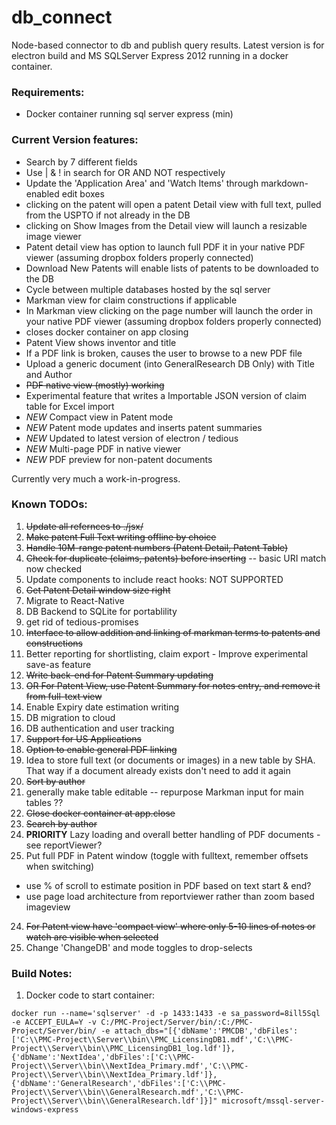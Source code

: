 # db_connect
Node-based connector to db and publish query results. Latest version is for electron build and MS SQLServer Express 2012 running in a docker container.

### Requirements:
* Docker container running sql server express (min)

### Current Version features:
* Search by 7 different fields
* Use | & ! in search for OR AND NOT respectively
* Update the 'Application Area' and 'Watch Items' through markdown-enabled edit boxes
* clicking on the patent will open a patent Detail view with full text, pulled from the USPTO if not already in the DB
* clicking on Show Images from the Detail view will launch a resizable image viewer
* Patent detail view has option to launch full PDF it in your native PDF viewer (assuming dropbox folders properly connected)
* Download New Patents will enable lists of patents to be downloaded to the DB
* Cycle between multiple databases hosted by the sql server
* Markman view for claim constructions if applicable
* In Markman view clicking on the page number will launch the order in your native PDF viewer (assuming dropbox folders properly connected)
* closes docker container on app closing
* Patent View shows inventor and title
* If a PDF link is broken, causes the user to browse to a new PDF file
* Upload a generic document (into GeneralResearch DB Only) with Title and Author
* ~~PDF native view (mostly) working~~
* Experimental feature that writes a Importable JSON version of claim table for Excel import
* *NEW* Compact view in Patent mode
* *NEW* Patent mode updates and inserts patent summaries
* *NEW* Updated to latest version of electron / tedious
* *NEW* Multi-page PDF in native viewer
* *NEW* PDF preview for non-patent documents


Currently very much a work-in-progress.

### Known TODOs:

1. ~~Update all refernces to ./jsx/~~
2. ~~Make patent Full Text writing offline by choice~~
3. ~~Handle 10M-range patent numbers (Patent Detail, Patent Table)~~
4. ~~Check for duplicate (claims, patents) before inserting~~ -- basic URI match now checked
5. Update components to include react hooks: NOT SUPPORTED
6. ~~Get Patent Detail window size right~~
7. Migrate to React-Native
8. DB Backend to SQLite for portablility
  1. get rid of tedious-promises 
9. ~~Interface to allow addition and linking of markman terms to patents and constructions~~
10. Better reporting for shortlisting, claim export - Improve experimental save-as feature
11. ~~Write back-end for Patent Summary updating~~
26. ~~OR For Patent View, use Patent Summary for notes entry, and remove it from full-text view~~
12. Enable Expiry date estimation writing
13. DB migration to cloud
14. DB authentication and user tracking
15. ~~Support for US Applications~~
16. ~~Option to enable general PDF linking~~
17. Idea to store full text (or documents or images) in a new table by SHA. That way if a document already exists don't need to add it again
18. ~~Sort by author~~
19. generally make table editable -- repurpose Markman input for main tables ??
20. ~~Close docker container at app.close~~ 
21. ~~Search by author~~
22. **PRIORITY** Lazy loading and overall better handling of PDF documents - see reportViewer?
23. Put full PDF in Patent window (toggle with fulltext, remember offsets when switching)
  - use % of scroll to estimate position in PDF based on text start & end?
  - use page load architecture from reportviewer rather than zoom based imageview
24. ~~For Patent view have 'compact view' where only 5-10 lines of notes or watch are visible when selected~~
25. Change 'ChangeDB' and mode toggles to drop-selects


### Build Notes:
1. Docker code to start container:
``` 
docker run --name='sqlserver' -d -p 1433:1433 -e sa_password=8ill5Sql -e ACCEPT_EULA=Y -v C:/PMC-Project/Server/bin/:C:/PMC-Project/Server/bin/ -e attach_dbs="[{'dbName':'PMCDB','dbFiles':['C:\\PMC-Project\\Server\\bin\\PMC_LicensingDB1.mdf','C:\\PMC-Project\\Server\\bin\\PMC_LicensingDB1_log.ldf']},{'dbName':'NextIdea','dbFiles':['C:\\PMC-Project\\Server\\bin\\NextIdea_Primary.mdf','C:\\PMC-Project\\Server\\bin\\NextIdea_Primary.ldf']},{'dbName':'GeneralResearch','dbFiles':['C:\\PMC-Project\\Server\\bin\\GeneralResearch.mdf','C:\\PMC-Project\\Server\\bin\\GeneralResearch.ldf']}]" microsoft/mssql-server-windows-express
```